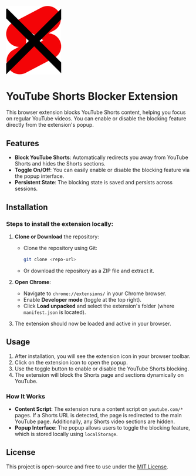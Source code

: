 <img src="icon.png" alt="logo" width="150"/>

# YouTube Shorts Blocker Extension

This browser extension blocks YouTube Shorts content, helping you focus on regular YouTube videos. You can enable or disable the blocking feature directly from the extension's popup.

## Features
- **Block YouTube Shorts**: Automatically redirects you away from YouTube Shorts and hides the Shorts sections.
- **Toggle On/Off**: You can easily enable or disable the blocking feature via the popup interface.
- **Persistent State**: The blocking state is saved and persists across sessions.

## Installation

### Steps to install the extension locally:

1. **Clone or Download** the repository:
    - Clone the repository using Git:
      ```bash
      git clone <repo-url>
      ```
    - Or download the repository as a ZIP file and extract it.

2. **Open Chrome**:
    - Navigate to `chrome://extensions/` in your Chrome browser.
    - Enable **Developer mode** (toggle at the top right).
    - Click **Load unpacked** and select the extension's folder (where `manifest.json` is located).

3. The extension should now be loaded and active in your browser.

## Usage

1. After installation, you will see the extension icon in your browser toolbar.
2. Click on the extension icon to open the popup.
3. Use the toggle button to enable or disable the YouTube Shorts blocking.
4. The extension will block the Shorts page and sections dynamically on YouTube.

### How It Works
- **Content Script**: The extension runs a content script on `youtube.com/*` pages. If a Shorts URL is detected, the page is redirected to the main YouTube page. Additionally, any Shorts video sections are hidden.
- **Popup Interface**: The popup allows users to toggle the blocking feature, which is stored locally using `localStorage`.

## License

This project is open-source and free to use under the [MIT License](LICENSE).
